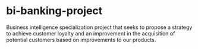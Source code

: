 # bi-banking-project
Business intelligence specialization project that seeks to propose a strategy to achieve customer loyalty and an improvement in the acquisition of potential customers based on improvements to our products.
